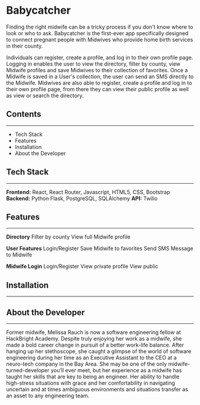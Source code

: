 # Babycatcher
Finding the right midwife can be a tricky process if you don't know where to look or who to ask.  Babycatcher is the first-ever app specifically designed to connect pregnant people with Midwives who provide home birth services in their county. 

Individuals can register, create a profile, and log in to their own profile page.  Logging in enables the user to view the directory, filter by county, view Midwife profiles and save Midwives to their collection of favorites.  Once a Midwife is saved in a User's collection, the user can send an SMS directly to the Midwife.  Midwives are also able to register, create a profile and log in to their own profile page, from there they can view their public profile as well as view or search the directory.

## Contents
---
- Tech Stack
- Features
- Installation
- About the Developer

## Tech Stack
---
**Frontend:** 
React, React Router, Javascript, HTML5, CSS, Bootstrap
**Backend:** 
Python Flask, PostgreSQL, SQLAlchemy
**API:** 
Twilio

## Features
---
**Directory**
Filter by county
View full Midwife profile
    
**User Features**
Login/Register
Save Midwife to favorites
Send SMS Message to Midwife

**Midwife Login**
Login/Register
View private profile
View public

## Installation
---


## About the Developer
---
Former midwife, Melissa Rauch is now a software engineering fellow at HackBright Academy.  Despite truly enjoying her work as a midwife, she made a bold career change in pursuit of a better work-life balance. After hanging up her stethoscope, she caught a glimpse of the world of software engineering during her time as an Executive Assistant to the CEO at a neuro-tech company in the Bay Area.  She may be one of the only midwife-turned-developer you’ll ever meet, but her experience as a midwife has taught her skills that are key to being an engineer.  Her ability to handle high-stress situations with grace and her comfortability in navigating uncertain and at times ambiguous environments and situations transfer as an asset to any engineering team.

